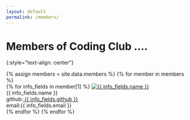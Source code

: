 ```yaml
---
layout: default
permalink: /members/
---
```

# Members of Coding Club .... 
{:style="text-align: center"}

<div class="member-container">
{% assign members = site.data.members %}
{% for member in members %}
<div class="members">
    {% for info_fields in  member[1] %}
        <a href="https://twitter.com/{{ info_fields.twitter }}"><img src="{{ info_fields.avatar }}" class="member-avatar" alt="{{ info_fields.name }}" /> </a><br/>
        {{ info_fields.name }} <br/>
        github:<a href="https://github.com/{{ info_fields.github }}"> {{ info_fields.github }} </a><br/>
        email:{{ info_fields.email }} <br/>
</div>
    {% endfor %}
{% endfor %}
</div>
